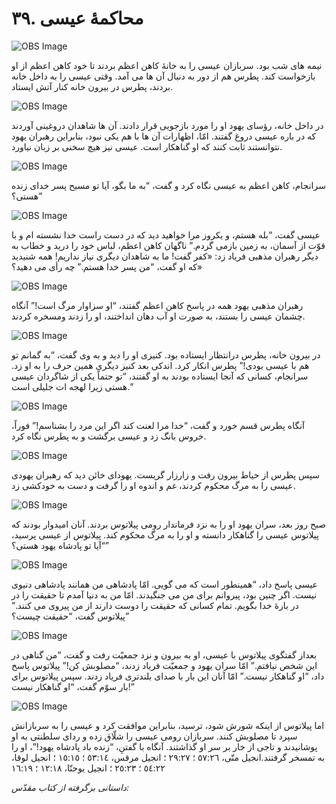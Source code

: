 # ۳۹. محاکمۀ عیسی

![OBS Image](https://cdn.door43.org/obs/jpg/360px/obs-en-39-01.jpg)

نیمه های شب بود. سربازان عیسی را به خانۀ کاهن اعظم بردند تا خود کاهن اعظم از او بازخواست کند. پطرس هم از دور به دنبال آن ها می آمد. وقتی عیسی را به داخل خانه بردند، پطرس در بیرون خانه کنار آتش ایستاد.

![OBS Image](https://cdn.door43.org/obs/jpg/360px/obs-en-39-02.jpg)

در داخل خانه، رؤسای یهود او را مورد بازجویی قرار دادند. آن ها شاهدان دروغینی آوردند که در باره عیسی دروغ گفتند. امّا، اظهارات آن ها با هم یکی نبود، بنابراین رهبران یهود نتوانستند ثابت کنند که او گناهکار است. عیسی نیز هیچ سخنی بر زبان نیاورد.

![OBS Image](https://cdn.door43.org/obs/jpg/360px/obs-en-39-03.jpg)

سرانجام، کاهن اعظم به عیسی نگاه کرد و گفت، “به ما بگو، آیا تو مسیح پسر خدای زنده هستی؟”

![OBS Image](https://cdn.door43.org/obs/jpg/360px/obs-en-39-04.jpg)

عیسی گفت، “بله هستم، و یکروز مرا خواهید دید که در دست راست خدا نشسته ام و با قوّت از آسمان، به زمین بازمی گردم.” ناگهان کاهن اعظم، لباس خود را درید و خطاب به دیگر رهبران مذهبی فریاد زد: «کفر گفت! ما به شاهدان دیگری نیاز نداریم! همه شنیدید که او گفت، “من پسر خدا هستم.” چه رأی می دهید؟»

![OBS Image](https://cdn.door43.org/obs/jpg/360px/obs-en-39-05.jpg)

رهبران مذهبی یهود همه در پاسخ کاهن اعظم گفتند، “او سزاوار مرگ است!” آنگاه چشمان عیسی را بستند، به صورت او آب دهان انداختند، او را زدند ومسخره کردند.

![OBS Image](https://cdn.door43.org/obs/jpg/360px/obs-en-39-06.jpg)

در بیرون خانه، پطرس درانتظار ایستاده بود. کنیزی او را دید و به وی گفت، “به گمانم تو هم با عیسی بودی!” پطرس انکار کرد. اندکی بعد کنیز دیگری همین حرف را به او زد. سرانجام، کسانی که آنجا ایستاده بودند به او گفتند، “تو حتماً یکی از شاگردان عیسی هستی زیرا لهجه ات جلیلی است.”

![OBS Image](https://cdn.door43.org/obs/jpg/360px/obs-en-39-07.jpg)

آنگاه پطرس قسم خورد و گفت، “خدا مرا لعنت کند اگر این مرد را بشناسم!” فوراً، خروس بانگ زد و عیسی برگشت و به پطرس نگاه کرد.

![OBS Image](https://cdn.door43.org/obs/jpg/360px/obs-en-39-08.jpg)

سپس پطرس از حیاط بیرون رفت و زارزار گریست. یهودای خائن دید که رهبران یهودی عیسی را به مرگ محکوم کردند، غم و اندوه او را گرفت و دست به خودکشی زد.

![OBS Image](https://cdn.door43.org/obs/jpg/360px/obs-en-39-09.jpg)

صبح روز بعد، سران یهود او را به نزد فرماندار رومی پیلاتوس بردند. آنان امیدوار بودند که پیلاتوس عیسی را گناهکار دانسته و او را به مرگ محکوم کند. پیلاتوس از عیسی پرسید، “آیا تو پادشاه یهود هستی؟”

![OBS Image](https://cdn.door43.org/obs/jpg/360px/obs-en-39-10.jpg)

عیسی پاسخ داد، “همینطور است که می گویی. امّا پادشاهی من همانند پادشاهی دنیوی نیست. اگر چنین بود، پیروانم برای من می جنگیدند. امّا من به دنیا آمدم تا حقیقت را در در بارۀ خدا بگویم. تمام کسانی که حقیقت را دوست دارند از من پیروی می کنند.” پیلاتوس گفت، “حقیقت چیست؟”

![OBS Image](https://cdn.door43.org/obs/jpg/360px/obs-en-39-11.jpg)

بعداز گفتگوی پیلاتوس با عیسی، او به بیرون و نزد جمعیّت رفت و گفت، “من گناهی در این شخص نیافتم.” امّا سران یهود و جمعیّت فریاد زدند، “مصلوبش کن!” پیلاتوس پاسخ داد، “او گناهکار نیست.” امّا آنان این بار با صدای بلندتری فریاد زدند. سپس پیلاتوس برای بار سوّم گفت، “او گناهکار نیست!”

![OBS Image](https://cdn.door43.org/obs/jpg/360px/obs-en-39-12.jpg)

اما پیلاتوس از اینکه شورش شود، ترسید، بنابراین موافقت کرد و عیسی را به سربازانش سپرد تا مصلوبش کنند. سربازان رومی عیسی را شلّاق زده و ردای سلطنتی به او پوشانیدند و تاجی از خار بر سر او گذاشتند. آنگاه با گفتنِ، “زنده باد پادشاه یهود!”، او را به تمسخر گرفتند.انجیل متّی، ٥٧:٢٦ ؛ ٢٩:٢٧ ؛ انجیل مرقس، ٥٣:١٤ ؛ ١٥:١٥ ؛ انجیل لوقا، ٥٤:٢٢ ؛ ٢٥:٢٣ ؛ انجیل یوحنّا، ١٢:١٨ ؛ ١٦:١٩

_داستانی برگرفته از کتاب مقدّس:_
